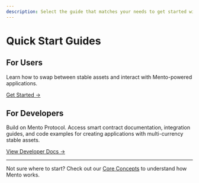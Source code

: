 ```yaml
---
description: Select the guide that matches your needs to get started with Mento Protocol.
---
```


# Quick Start Guides

## For Users

Learn how to swap between stable assets and interact with Mento-powered applications.

[Get Started →](../../use-mento/getting-mento-stables/)

## For Developers

Build on Mento Protocol. Access smart contract documentation, integration guides, and code examples for creating applications with multi-currency stable assets.

[View Developer Docs →](../../build-on-mento/integration-overview/)



***

Not sure where to start? Check out our [Core Concepts](../core-concepts/) to understand how Mento works.

